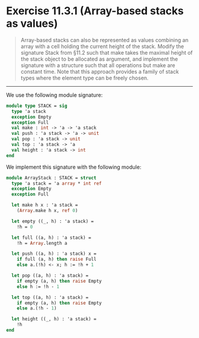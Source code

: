 # Exercise 11.3.1 (Array-based stacks as values)

> Array-based stacks can also be represented as values combining an array with a cell holding the current height of the stack.
> Modify the signature Stack from §11.2 such that make takes the maximal height of the stack object to be allocated as argument, and implement the signature with a structure such that all operations but make are constant time.
> Note that this approach provides a family of stack types where the element type can be freely chosen.

---

We use the following module signature:
```ocaml
module type STACK = sig
  type 'a stack
  exception Empty
  exception Full
  val make : int -> 'a -> 'a stack
  val push : 'a stack -> 'a -> unit
  val pop : 'a stack -> unit
  val top : 'a stack -> 'a
  val height : 'a stack -> int
end
```
We implement this signature with the following module:
```ocaml
module ArrayStack : STACK = struct
  type 'a stack = 'a array * int ref
  exception Empty
  exception Full

  let make h x : 'a stack =
    (Array.make h x, ref 0)

  let empty ((_, h) : 'a stack) =
    !h = 0

  let full ((a, h) : 'a stack) =
    !h = Array.length a

  let push ((a, h) : 'a stack) x =
    if full (a, h) then raise Full
    else a.(!h) <- x; h := !h + 1

  let pop ((a, h) : 'a stack) =
    if empty (a, h) then raise Empty
    else h := !h - 1

  let top ((a, h) : 'a stack) =
    if empty (a, h) then raise Empty
    else a.(!h - 1)

  let height ((_, h) : 'a stack) =
    !h
end
```
